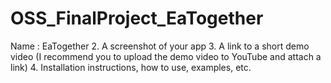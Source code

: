 # OSS_FinalProject_EaTogether

Name : EaTogether
2. A screenshot of your app
3. A link to a short demo video (I recommend you to upload the demo video to YouTube and attach a link)
4. Installation instructions, how to use, examples, etc.
